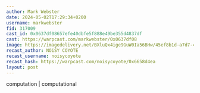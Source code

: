 ```yaml
---
author: Mark Webster
date: 2024-05-02T17:29:34+0200
username: markwebster
fid: 317009
cast_id: 0x0637df08657efe40dbfe5f888e49be355d4837df
cast: https://warpcast.com/markwebster/0x0637df08
image: https://imagedelivery.net/BXluQx4ige9GuW0Ia56BHw/45ef8b1d-a7d7-4b40-47ad-f47e754f4200/original
recast_author: NOiSY COYOTE
recast_username: noisycoyote
recast_hash: https://warpcast.com/noisycoyote/0x6658d4ea
layout: post
---
```

computation | computational  

<img src='https://imagedelivery.net/BXluQx4ige9GuW0Ia56BHw/45ef8b1d-a7d7-4b40-47ad-f47e754f4200/original' alt='' referrerpolicy='no-referrer'/>